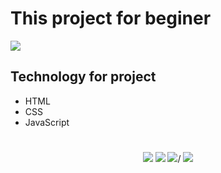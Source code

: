 # This project for beginer
<img src="assets/images/psge-1.png" />

## Technology for project
- HTML
- CSS
- JavaScript
# 

<p align="center">
  <img src="https://v0.lvcharts.com/Content/Images/Banner/linq.gif" />
  <img src="https://v0.lvcharts.com/Content/Images/Banner/responsive.gif" />
  <img src="https://v0.lvcharts.com/Content/Images/Banner/doughnut.gif" />/
  <img src="https://v0.lvcharts.com/Content/Images/Banner/constant.gif" />
</p>